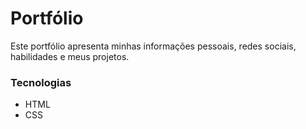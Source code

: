 # Portfólio
Este portfólio apresenta minhas informações pessoais, redes sociais, habilidades e meus projetos.

### Tecnologias
- HTML
- CSS